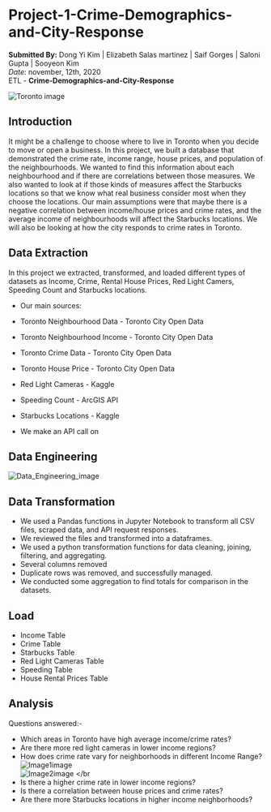 # Project-1-Crime-Demographics-and-City-Response

**Submitted By:** Dong Yi Kim | Elizabeth Salas martinez | Saif Gorges | Saloni Gupta | Sooyeon Kim </br>
_Date_: november, 12th, 2020\
ETL - **Crime-Demographics-and-City-Response** <br/>

![Toronto image](./Project-1---Crime-Demographics-and-City-Response/Resources/.png)


## Introduction
It might be a challenge to choose where to live in Toronto when you decide to move or open a business. In this project, we built a database that demonstrated the crime rate, income range, house prices, and population of the neighbourhoods. We wanted to find this information about each neighbourhood and if there are correlations between those measures. We also wanted to look at if those kinds of measures affect the Starbucks locations so that we know what real business consider most when they choose the locations. Our main assumptions were that maybe there is a negative correlation between income/house prices and crime rates, and the average income of neighbourhoods will affect the Starbucks locations. We will also be looking at how the city responds to crime rates in Toronto.

## Data Extraction
In this project we extracted, transformed, and loaded different types of datasets as Income, Crime, Rental House Prices, Red Light Camers, Speeding Count and Starbucks locations.

- Our main sources:
 - Toronto Neighbourhood Data - Toronto City Open Data
 - Toronto Neighbourhood Income - Toronto City Open Data
 - Toronto Crime Data - Toronto City Open Data
 - Toronto House Price - Toronto City Open Data
 - Red Light Cameras - Kaggle
 - Speeding Count - ArcGIS API
 - Starbucks Locations - Kaggle

- We make an API call on

## Data Engineering </br>

![Data_Engineering_image](./Project-1---Crime-Demographics-and-City-Response/Resources/Data_Engineering.png) </br>

## Data Transformation
- We used a Pandas functions in Jupyter Notebook to transform all CSV files, scraped data, and API request responses.
- We reviewed the files and transformed into a dataframes.
- We used a python transformation functions for data cleaning, joining, filtering, and aggregating.
- Several columns removed
- Duplicate rows was removed, and successfully managed.
- We conducted some aggregation to find totals for comparison in the datasets.

## Load

- Income Table
- Crime Table
- Starbucks Table
- Red Light Cameras Table
- Speeding Table
- House Rental Prices Table

## Analysis

Questions answered:- </br>
- Which areas in Toronto have high average income/crime rates? </br>
- Are there more red light cameras in lower income regions? </br>
- How does crime rate vary for neighborhoods in different  Income Range? </br>
![Image1image](./Project-1---Crime-Demographics-and-City-Response/Resources/Crime_Count_per_Neighborhood.PNG) </br>
![Image2image](./Project-1---Crime-Demographics-and-City-Response/Resources/Neighborhood_Count_for_Income_Group.PNG) </br
- Is there a higher crime rate in lower income regions? </br>
- Is there a correlation between house prices and crime rates? </br>
- Are there more Starbucks locations in higher income neighborhoods? </br>


